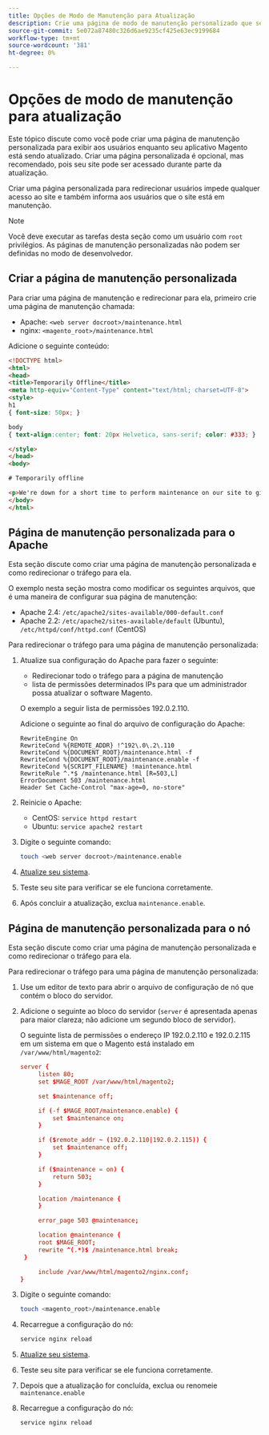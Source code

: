 ```yaml
---
title: Opções de Modo de Manutenção para Atualização
description: Crie uma página de modo de manutenção personalizado que seus clientes visualizam na loja da Adobe Commerce ou do Magento Open Source enquanto você executa uma atualização.
source-git-commit: 5e072a87480c326d6ae9235cf425e63ec9199684
workflow-type: tm+mt
source-wordcount: '381'
ht-degree: 0%

---
```



# Opções de modo de manutenção para atualização

Este tópico discute como você pode criar uma página de manutenção personalizada para exibir aos usuários enquanto seu aplicativo Magento está sendo atualizado. Criar uma página personalizada é opcional, mas recomendado, pois seu site pode ser acessado durante parte da atualização.

Criar uma página personalizada para redirecionar usuários impede qualquer acesso ao site e também informa aos usuários que o site está em manutenção.

>[!NOTE]
>
>Você deve executar as tarefas desta seção como um usuário com `root` privilégios. As páginas de manutenção personalizadas não podem ser definidas no modo de desenvolvedor.

## Criar a página de manutenção personalizada

Para criar uma página de manutenção e redirecionar para ela, primeiro crie uma página de manutenção chamada:

- Apache: `<web server docroot>/maintenance.html`
- nginx: `<magento_root>/maintenance.html`

Adicione o seguinte conteúdo:

```html
<!DOCTYPE html>
<html>
<head>
<title>Temporarily Offline</title>
<meta http-equiv="Content-Type" content="text/html; charset=UTF-8">
<style>
h1
{ font-size: 50px; }

body
{ text-align:center; font: 20px Helvetica, sans-serif; color: #333; }

</style>
</head>
<body>

# Temporarily offline

<p>We're down for a short time to perform maintenance on our site to give you the best possible experience. Check back soon!</p>
</body>
</html>
```

## Página de manutenção personalizada para o Apache

Esta seção discute como criar uma página de manutenção personalizada e como redirecionar o tráfego para ela.

O exemplo nesta seção mostra como modificar os seguintes arquivos, que é uma maneira de configurar sua página de manutenção:

- Apache 2.4: `/etc/apache2/sites-available/000-default.conf`
- Apache 2.2: `/etc/apache2/sites-available/default` (Ubuntu), `/etc/httpd/conf/httpd.conf` (CentOS)

Para redirecionar o tráfego para uma página de manutenção personalizada:

1. Atualize sua configuração do Apache para fazer o seguinte:

   - Redirecionar todo o tráfego para a página de manutenção
   - lista de permissões determinados IPs para que um administrador possa atualizar o software Magento.

   O exemplo a seguir lista de permissões 192.0.2.110.

   Adicione o seguinte ao final do arquivo de configuração do Apache:

   ```terminal
   RewriteEngine On
   RewriteCond %{REMOTE_ADDR} !^192\.0\.2\.110
   RewriteCond %{DOCUMENT_ROOT}/maintenance.html -f
   RewriteCond %{DOCUMENT_ROOT}/maintenance.enable -f
   RewriteCond %{SCRIPT_FILENAME} !maintenance.html
   RewriteRule ^.*$ /maintenance.html [R=503,L]
   ErrorDocument 503 /maintenance.html
   Header Set Cache-Control "max-age=0, no-store"
   ```

1. Reinicie o Apache:

   - CentOS: `service httpd restart`
   - Ubuntu: `service apache2 restart`

1. Digite o seguinte comando:

   ```bash
   touch <web server docroot>/maintenance.enable
   ```

1. [Atualize seu sistema](../implementation/perform-upgrade.md).
1. Teste seu site para verificar se ele funciona corretamente.
1. Após concluir a atualização, exclua `maintenance.enable`.

## Página de manutenção personalizada para o nó

Esta seção discute como criar uma página de manutenção personalizada e como redirecionar o tráfego para ela.

Para redirecionar o tráfego para uma página de manutenção personalizada:

1. Use um editor de texto para abrir o arquivo de configuração de nó que contém o bloco do servidor.
1. Adicione o seguinte ao bloco do servidor (`server` é apresentada apenas para maior clareza; não adicione um segundo bloco de servidor).

   O seguinte lista de permissões o endereço IP 192.0.2.110 e 192.0.2.115 em um sistema em que o Magento está instalado em `/var/www/html/magento2`:

   ```conf
   server {
        listen 80;
        set $MAGE_ROOT /var/www/html/magento2;
   
        set $maintenance off;
   
        if (-f $MAGE_ROOT/maintenance.enable) {
            set $maintenance on;
        }
   
        if ($remote_addr ~ (192.0.2.110|192.0.2.115)) {
            set $maintenance off;
        }
   
        if ($maintenance = on) {
            return 503;
        }
   
        location /maintenance {
        }
   
        error_page 503 @maintenance;
   
        location @maintenance {
        root $MAGE_ROOT;
        rewrite ^(.*)$ /maintenance.html break;
    }
   
        include /var/www/html/magento2/nginx.conf;
   }
   ```

1. Digite o seguinte comando:

   ```bash
   touch <magento_root>/maintenance.enable
   ```

1. Recarregue a configuração do nó:

   ```bash
   service nginx reload
   ```

1. [Atualize seu sistema](../implementation/perform-upgrade.md).
1. Teste seu site para verificar se ele funciona corretamente.
1. Depois que a atualização for concluída, exclua ou renomeie `maintenance.enable`
1. Recarregue a configuração do nó:

   ```bash
   service nginx reload
   ```
